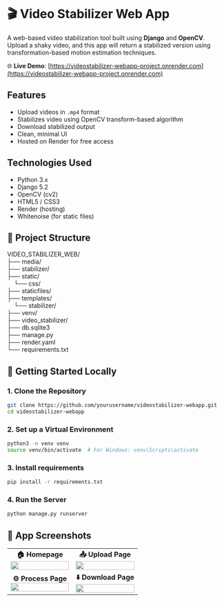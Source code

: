 # 🎬 Video Stabilizer Web App

A web-based video stabilization tool built using **Django** and **OpenCV**. Upload a shaky video, and this app will return a stabilized version using transformation-based motion estimation techniques.

🌐 **Live Demo**: [https://videostabilizer-webapp-project.onrender.com](https://videostabilizer-webapp-project.onrender.com)


## Features

- Upload videos in `.mp4` format  
- Stabilizes video using OpenCV transform-based algorithm  
- Download stabilized output  
- Clean, minimal UI  
- Hosted on Render for free access



## Technologies Used

- Python 3.x  
- Django 5.2  
- OpenCV (cv2)  
- HTML5 / CSS3  
- Render (hosting)  
- Whitenoise (for static files)



## 📁 Project Structure

VIDEO_STABILIZER_WEB/<br>
├── media/<br>
├── stabilizer/<br>
├── static/<br>
&nbsp;&nbsp;&nbsp;&nbsp;└── css/<br>
├── staticfiles/<br>
├── templates/<br>
&nbsp;&nbsp;&nbsp;&nbsp;└── stabilizer/<br>
├── venv/<br>
├── video_stabilizer/<br>
├── db.sqlite3<br>
├── manage.py<br>
├── render.yaml<br>
└── requirements.txt<br>


## 🚀 Getting Started Locally

### 1. Clone the Repository

```bash
git clone https://github.com/yourusername/videostabilizer-webapp.git
cd videostabilizer-webapp
```
### 2. Set up a Virtual Environment
```bash
python3 -m venv venv
source venv/bin/activate  # For Windows: venv\Scripts\activate
```

### 3. Install requirements
```bash
pip install -r requirements.txt
```

### 4. Run the Server
```bash
python manage.py runserver
```

## 📸 App Screenshots

<table>
  <tr>
    <td width="50%" align="center">
      <b>🏠 Homepage</b><br>
      <img src="https://github.com/user-attachments/assets/061296e6-74dd-432f-902d-9bd176e46e1b" width="100%">
    </td>
    <td width="50%" align="center">
      <b>📤 Upload Page</b><br>
      <img src="https://github.com/user-attachments/assets/5dfa22c4-9dd9-4ddb-8792-d9f87c749d6d" width="100%">
    </td>
  </tr>
  <tr>
    <td width="50%" align="center">
      <b>⚙️ Process Page</b><br>
      <img src="https://github.com/user-attachments/assets/0141e432-a5be-4d4a-9c62-f36f90c6fc2e" width="100%">
    </td>
    <td width="50%" align="center">
      <b>⬇️ Download Page</b><br>
      <img src="https://github.com/user-attachments/assets/f0c96fcb-575c-44e7-8642-bb2c675fcbfa" width="100%">
    </td>
  </tr>
</table>









